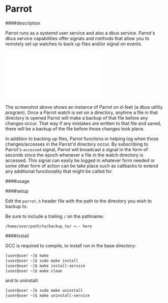 Parrot
======

####description

Parrot runs as a systemd user service and also a dbus service.  Parrot's dbus 
service capabilities offer signals and methods that allow you to remotely set 
up watches to back up files and/or signal on events.

![ScreenShot](/screenshots/parrot_dfeet.img)

The screenshot above shows an instance of Parrot on d-feet (a dbus utility 
program).  Once a Parrot watch is set on a directory, anytime a file in that 
directory is opened Parrot will make a backup of that file before any changes
occur.  That way if any mistakes are written to that file and saved, there will
be a backup of the file before those changes took place.

In addition to backing up files, Parrot functions in helping log when those 
changes/accesses in the Parrot'd directory occur.  By subscribing to Parrot's
`accessed` signal, Parrot will broadcast a signal in the form of seconds since
the epoch whenever a file in the watch directory is accessed.  This signal can
easily be logged in whatever form needed or some other form of action can be 
take place such as callbacks to extend any additional functionality that might
be called for.

####usage


####setup

Edit the `parrot.h` header file with the path to the directory you 
wish to backup to.

Be sure to include a trailing `/` on the pathname:

    /home/user/path/to/backup_to/ <-- here

####install

GCC is required to compile, to install run in the base directory:

    [user@user ~]$ make
    [user@user ~]$ sudo make install
    [user@user ~]$ make install-service
    [user@user ~]$ make clean

and to uninstall:

    [user@user ~]$ sudo make uninstall
    [user@user ~]$ make uninstall-service
